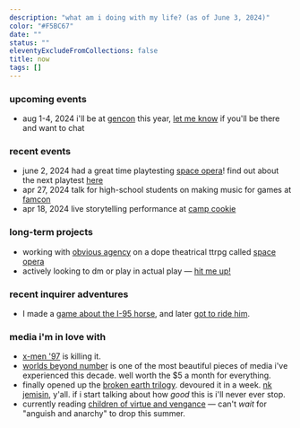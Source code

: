 ```yaml
---
description: "what am i doing with my life? (as of June 3, 2024)"
color: "#F5BC67"
date: ""
status: ""
eleventyExcludeFromCollections: false
title: now
tags: []
---
```



### upcoming events
* <time>aug 1-4, 2024</time> i'll be at [gencon](https://gencon.com) this year, [let me know](/collab) if you'll be there and want to chat

### recent events
* <time>june 2, 2024</time> had a great time playtesting [space opera](/space-opera)! find out about the next playtest [here](https://www.obvious-agency.com/space-opera)
* <time>apr 27, 2024</time> talk for high-school students on making music for games at [famcon](https://www.famfrequencyproductions.org/upcoming-events/famcon) 
* <time>apr 18, 2024</time> live storytelling performance at [camp cookie](https://www.theatreexile.org/camp-cookie) 

### long-term projects
* working with [obvious agency](https://obvious-agency.com) on a dope theatrical ttrpg called [space opera](/space-opera)
* actively looking to dm or play in actual play — [hit me up!](/email)

### recent inquirer adventures
* I made a [game about the I-95 horse](https://www.inquirer.com/news/philadelphia/inq2/horse-i-95-highway-game-20240222.html), and later [got to ride him](https://www.inquirer.com/life/inq2/i-95-horse-freeway-fletcher-st-urban-riding-club-20240412.html).

### media i'm in love with
* [x-men '97](https://gizmodo.com/x-men-97-cyclops-scott-summers-marvel-disney-plus-1851364191) is killing it.
* [worlds beyond number](https://worldsbeyondnumber.com) is one of the most beautiful pieces of media i've experienced this decade. well worth the $5 a month for everything.
* finally opened up the [broken earth trilogy](https://nkjemisin.com/series/the-broken-earth/). devoured it in a week. [nk jemisin](), y'all. if i start talking about how _good_ this is i'll never ever stop.
* currently reading [children of virtue and vengance](https://tomiadeyemi.com/the-writer/) — can't _wait_ for "anguish and anarchy" to drop this summer.

